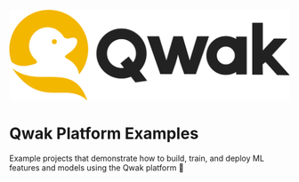 ![Qwak](https://github.com/qwak-ai/qwak-examples/raw/main/_static/qwak_logo.png)

# Qwak Platform Examples

Example projects that demonstrate how to build, train, and deploy ML features and models using the Qwak platform 🐥
